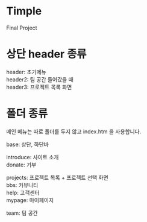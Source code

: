 Timple
======
Final Project

상단 header 종류
======
header: 초기메뉴 <br />
header2: 팀 공간 들어갔을 때 <br />
header3: 프로젝트 목록 화면 <br />

폴더 종류
======
메인 메뉴는 따로 폴더를 두지 않고 index.htm 을 사용합니다.

base: 상단, 하단바

introduce: 사이트 소개 <br />
donate: 기부 <br />

projects: 프로젝트 목록 + 프로젝트 선택 화면 <br />
bbs: 커뮤니티 <br />
help: 고객센터 <br />
mypage: 마이페이지 <br />

team: 팀 공간
